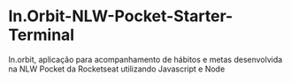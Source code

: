 # In.Orbit-NLW-Pocket-Starter-Terminal
In.orbit, aplicação para acompanhamento de hábitos e metas desenvolvida na NLW Pocket da Rocketseat utilizando Javascript e Node
